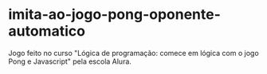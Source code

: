 # imita-ao-jogo-pong-oponente-automatico
Jogo feito no curso "Lógica de programação: comece em lógica com o jogo Pong e Javascript" pela escola Alura.
